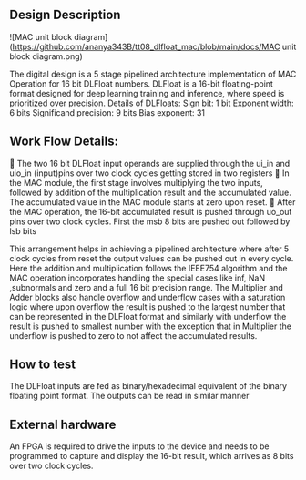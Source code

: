 <!---

This file is used to generate your project datasheet. Please fill in the information below and delete any unused
sections.

You can also include images in this folder and reference them in the markdown. Each image must be less than
512 kb in size, and the combined size of all images must be less than 1 MB.
-->

## Design Description
![MAC unit block diagram](https://github.com/ananya343B/tt08_dlfloat_mac/blob/main/docs/MAC unit block diagram.png)

The digital design is a 5 stage pipelined architecture implementation of MAC Operation for 16 bit DLFloat numbers. DLFloat is a 16-bit floating-point format designed for deep learning training and inference, where speed is prioritized over precision.
Details of DLFloats:
Sign bit: 1 bit
Exponent width: 6 bits
Significand precision: 9 bits
Bias exponent: 31


## Work Flow Details:
	The two 16 bit DLFloat input operands are supplied through the ui_in and uio_in (input)pins over two clock cycles getting stored in two registers
	In the MAC module, the first stage involves multiplying the two inputs, followed by addition of the multiplication result and the accumulated value. The accumulated value in the MAC module starts at zero upon reset. 
	After the MAC operation, the 16-bit accumulated result is pushed through uo_out pins over two clock cycles. First the msb 8 bits are pushed out followed by lsb bits

This arrangement helps in achieving a pipelined architecture where after 5 clock cycles from reset the output values can be pushed out in every cycle. 
Here the addition and multiplication follows the IEEE754 algorithm and the MAC operation incorporates handling the special cases like inf, NaN ,subnormals and zero and a full 16 bit precision range.
The Multiplier and Adder blocks also handle overflow and underflow cases with a saturation logic where upon overflow the result is pushed to the largest number that can be represented in the DLFloat format and similarly with underflow the result is pushed to smallest number with the exception that in Multiplier the underflow is pushed to zero to not affect the accumulated results.



## How to test

The DLFloat inputs are fed as binary/hexadecimal equivalent of the binary floating point format. The outputs can be read in similar manner

## External hardware

An FPGA is required to drive the inputs to the device and needs to be programmed to capture and display the 16-bit result, which arrives as 8 bits over two clock cycles.

